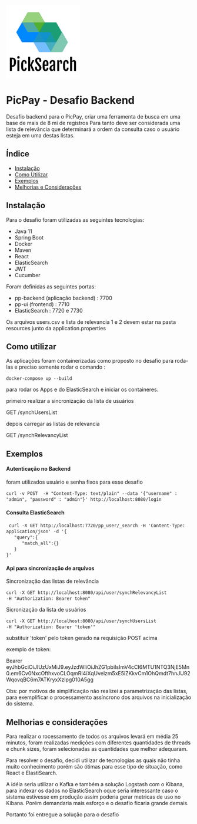 ![alt text](./pp-ui/src/assets/logo.png)

# PicPay - Desafio Backend

Desafio backend para o PicPay, criar uma ferramenta de busca em uma base de mais de 8 mi de registros
Para tanto deve ser considerada uma lista de relevância que determinará a ordem da consulta caso o usuário esteja
em uma destas listas.

## Índice 
- [Instalação](#Instalacao)  
- [Como Utilizar](#Como-Utilizar)  
- [Exemplos](#Exemplos)   
- [Melhorias e Considerações](#Melhorias-e-Considerações)

## Instalação

Para o desafio foram utilizadas as seguintes tecnologias:

* Java 11
* Spring Boot 
* Docker 
* Maven
* React
* ElasticSearch
* JWT
* Cucumber

Foram definidas as seguintes portas:

* pp-backend (aplicação backend) : 7700
* pp-ui (frontend) : 7710
* ElasticSearch : 7720 e 7730

Os arquivos users.csv e lista de relevancia 1 e 2 devem estar na pasta resources
junto da application.properties

## Como utilizar

As aplicações foram containerizadas como proposto no desafio
para roda-las e preciso somente rodar o comando :

```docker
docker-compose up --build
```

para rodar os Apps e do ElasticSearch e iniciar os containeres.

primeiro realizar a sincronização da lista de usuários

GET /synchUsersList

depois carregar as listas de relevancia 

GET /synchRelevancyList 

## Exemplos


#### Autenticação no Backend

foram utilizados usuário e senha fixos para esse desafio

```
curl -v POST  -H "Content-Type: text/plain" --data '{"username" : "admin", "password" : "admin"}' http://localhost:8080/login
```

#### Consulta ElasticSearch

```
 curl -X GET http://localhost:7720/pp_user/_search -H 'Content-Type: application/json' -d '{
   "query":{
      "match_all":{}
   }
}'
```

#### Api para sincronização de arquivos

Sincronização das listas de relevância
```
curl -X GET http://localhost:8080/api/user/synchRelevancyList 
-H "Authorization: Bearer token"
```

Sicronização da lista de usuários
```
curl -X GET http://localhost:8080/api/user/synchUsersList 
-H "Authorization: Bearer 'token'"
```
substituir 'token' pelo token gerado na requisição POST acima

exemplo de token:

Bearer eyJhbGciOiJIUzUxMiJ9.eyJzdWIiOiJhZG1pbiIsImV4cCI6MTU1NTQ3NjE5Mn0.em6Cv0NxcOfthxvoCLOqmRI4iXqUvelzm5xE5iZKkvCm1OhQmdt7hnJU92WqovqBC6m7ATKryxXzIpg010A5gg

Obs: por motivos de simplificação não realizei a parametrização das listas, para exemplificar o 
processamento assíncrono dos arquivos na inicialização do sistema.

## Melhorias e considerações

Para realizar o rocessamento de todos os arquivos levará em média 25 minutos, foram realizadas medições
com diferentes quantidades de threads e chunk sizes, foram selecionadas as quantidades que melhor adequaram.

Para resolver o desafio, decidi utilizar de tecnologias as quais não tinha muito conhecimento
porém são ótimas para esse tipo de situação, como React e ElastiSearch.

A idéia seria utilizar o Kafka e também a solução Logstash com o Kibana,
para indexar os dados no ElasticSearch oque seria interessante caso o sistema estivesse em produção
assim poderia gerar metricas de uso no Kibana.
Porém demandaria mais esforço e o desafio ficaria grande demais.
 
Portanto foi entregue a solução para o desafio

[#Instalação]: #Instalação